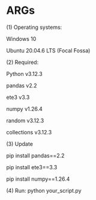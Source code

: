 # ARGs
(1) Operating systems:
   
   Windows 10
   
   Ubuntu 20.04.6 LTS (Focal Fossa)
   
(2) Required:
   
   Python v3.12.3
   
   pandas v2.2
   
   ete3 v3.3
   
   numpy v1.26.4
   
   random v3.12.3
   
   collections v3.12.3

(3) Update

   pip install pandas==2.2
   
   pip install ete3==3.3
   
   pip install numpy==1.26.4

(4) Run:
    python your_script.py

